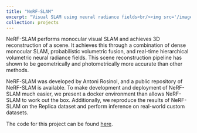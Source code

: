 ```yaml
---
title: "NeRF-SLAM"
excerpt: "Visual SLAM using neural radiance fields<br/><img src='/images/500x300.png'>"
collection: projects
---
```


NeRF-SLAM performs monocular visual SLAM and achieves 3D reconstruction of a scene. It achieves this through a combination of dense monocular SLAM, probabilistic volumetric fusion, and real-time hierarchical volumetric neural radiance fields. This scene reconstruction pipeline has shown to be geometrically and photometrically more accurate than other methods.

NeRF-SLAM was developed by Antoni Rosinol, and a public repository of NeRF-SLAM is available. To make development and deployment of NeRF-SLAM much easier, we present a docker environment than allows NeRF-SLAM to work out the box. Additionally, we reproduce the results of NeRF-SLAM on the Replica dataset and perform inference on real-world custom datasets.

The code for this project can be found [here](https://github.com/sarveshmayil/NeRF-SLAM-docker).
